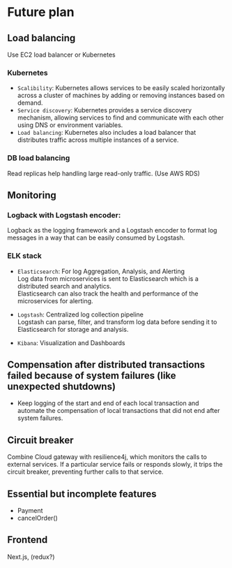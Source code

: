 # Future plan
## Load balancing
Use EC2 load balancer or Kubernetes
### Kubernetes
- `Scalibility`: Kubernetes allows services to be easily scaled horizontally across a cluster of machines by adding or removing instances based on demand.
- `Service discovery`: Kubernetes provides a service discovery mechanism, allowing services to find and communicate with each other using DNS or environment variables.
- `Load balancing`: Kubernetes also includes a load balancer that distributes traffic across multiple instances of a service.

### DB load balancing
Read replicas help handling large read-only traffic. (Use AWS RDS)

## Monitoring
### Logback with Logstash encoder:
Logback as the logging framework and a Logstash encoder to format log messages in a way that can be easily consumed by Logstash.

### ELK stack
- `Elasticsearch`: For log Aggregation, Analysis, and Alerting<br>
Log data from microservices is sent to Elasticsearch which is a distributed search and analytics.<br>
Elasticsearch can also track the health and performance of the microservices for alerting.

- `Logstash`: Centralized log collection pipeline<br>
Logstash can parse, filter, and transform log data before sending it to Elasticsearch for storage and analysis.

- `Kibana`: Visualization and Dashboards

## Compensation after distributed transactions failed because of system failures (like unexpected shutdowns)
- Keep logging of the start and end of each local transaction and automate the compensation of local transactions that did not end after system failures.

## Circuit breaker
Combine Cloud gateway with resilience4j, which monitors the calls to external services. If a particular service fails or responds slowly, it trips the circuit breaker, preventing further calls to that service.

## Essential but incomplete features
- Payment
- cancelOrder()

## Frontend
Next.js, (redux?)
